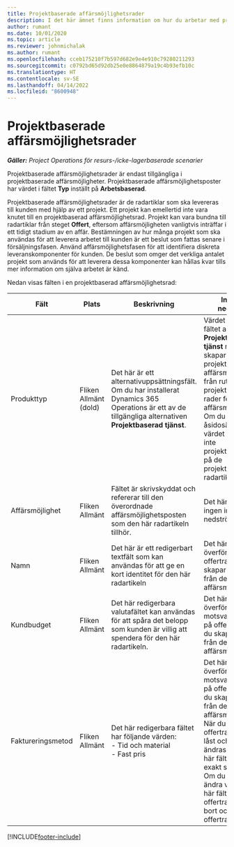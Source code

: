 ```yaml
---
title: Projektbaserade affärsmöjlighetsrader
description: I det här ämnet finns information om hur du arbetar med projektbaserade affärsmöjlighetsrader.
author: rumant
ms.date: 10/01/2020
ms.topic: article
ms.reviewer: johnmichalak
ms.author: rumant
ms.openlocfilehash: cceb175210f7b597d682e9e4e910c79280211293
ms.sourcegitcommit: c0792bd65d92db25e0e8864879a19c4b93efb10c
ms.translationtype: HT
ms.contentlocale: sv-SE
ms.lasthandoff: 04/14/2022
ms.locfileid: "8600948"
---
```

# <a name="project-based-opportunity-lines"></a>Projektbaserade affärsmöjlighetsrader

_**Gäller:** Project Operations för resurs-/icke-lagerbaserade scenarier_


Projektbaserade affärsmöjlighetsrader är endast tillgängliga i projektbaserade affärsmöjligheter. Projektbaserade affärsmöjlighetsposter har värdet i fältet **Typ** inställt på **Arbetsbaserad**.

Projektbaserade affärsmöjlighetsrader är de radartiklar som ska levereras till kunden med hjälp av ett projekt. Ett projekt kan emellertid inte vara knutet till en projektbaserad affärsmöjlighetsrad. Projekt kan vara bundna till radartiklar från steget **Offert**, eftersom affärsmöjligheten vanligtvis inträffar i ett tidigt stadium av en affär. Bestämningen av hur många projekt som ska användas för att leverera arbetet till kunden är ett beslut som fattas senare i försäljningsfasen. Använd affärsmöjlighetsfasen för att identifiera diskreta leveranskomponenter för kunden. De beslut som omger det verkliga antalet projekt som används för att leverera dessa komponenter kan hållas kvar tills mer information om själva arbetet är känd.

Nedan visas fälten i en projektbaserad affärsmöjlighetsrad:

| **Fält** | **Plats** | **Beskrivning** | **Inverkan nedströms** |
| --- | --- | --- | --- |
| Produkttyp | Fliken Allmänt (dold) | Det här är ett alternativuppsättningsfält. Om du har installerat Dynamics 365 Operations är ett av de tillgängliga alternativen **Projektbaserad tjänst**.  | Värdet i det här fältet anges till **Projektbaserad tjänst** när du skapar en projektbaserad affärsmöjlighetsrad från rutnätet med projektbaserade rader för affärsmöjligheten. <br> Om du ändrar eller åsidosätter det här värdet aktiveras inte projektfunktionerna på de projektbaserade radartiklarna. |
| Affärsmöjlighet | Fliken Allmänt | Fältet är skrivskyddat och refererar till den överordnade affärsmöjlighetsposten som den här radartikeln tillhör. | Det här fältet har ingen inverkan nedströms. |
| Namn | Fliken Allmänt | Det här är ett redigerbart textfält som kan användas för att ge en kort identitet för den här radartikeln | Det här värdet överförs till offertraden när du skapar en offert från den här affärsmöjligheten |
| Kundbudget | Fliken Allmänt | Det här redigerbara valutafältet kan användas för att spåra det belopp som kunden är villig att spendera för den här radartikeln. | Det här värdet överförs till motsvarande fält på offertraden när du skapar en offert från den här affärsmöjligheten |
| Faktureringsmetod | Fliken Allmänt | Det här redigerbara fältet har följande värden:</br>- Tid och material</br>- Fast pris | Det här värdet överförs till motsvarande fält på offertraden när du skapar en offert från den här affärsmöjligheten. När du har skapat offertraden är fältet låst och kan inte ändras. Tilldela det här fältvärdet så exakt som möjligt. Om du behöver ändra värdet i det här fältet på offertraden tar du bort och skapar offertraden på nytt. |


[!INCLUDE[footer-include](../includes/footer-banner.md)]